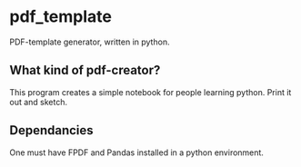 # pdf_template
PDF-template generator, written in python.

## What kind of pdf-creator?
This program creates a simple notebook for people learning python.
Print it out and sketch.

## Dependancies
One must have FPDF and Pandas installed in a python environment.
